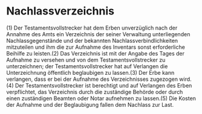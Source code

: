 # Nachlassverzeichnis

(1) Der Testamentsvollstrecker hat dem Erben unverzüglich nach der Annahme des Amts ein Verzeichnis der seiner Verwaltung unterliegenden Nachlassgegenstände und der bekannten Nachlassverbindlichkeiten mitzuteilen und ihm die zur Aufnahme des Inventars sonst erforderliche Beihilfe zu leisten.(2) Das Verzeichnis ist mit der Angabe des Tages der Aufnahme zu versehen und von dem Testamentsvollstrecker zu unterzeichnen; der Testamentsvollstrecker hat auf Verlangen die Unterzeichnung öffentlich beglaubigen zu lassen.(3) Der Erbe kann verlangen, dass er bei der Aufnahme des Verzeichnisses zugezogen wird.(4) Der Testamentsvollstrecker ist berechtigt und auf Verlangen des Erben verpflichtet, das Verzeichnis durch die zuständige Behörde oder durch einen zuständigen Beamten oder Notar aufnehmen zu lassen.(5) Die Kosten der Aufnahme und der Beglaubigung fallen dem Nachlass zur Last. 

